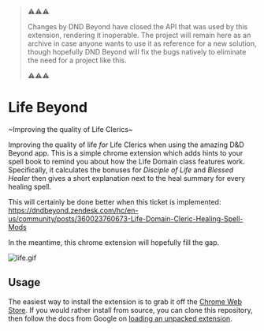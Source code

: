 > :warning::warning::warning:
> 
> Changes by DND Beyond have closed the API that was used by this extension, rendering it inoperable. The project will remain here as an archive in case anyone wants to use it as reference for a new solution, though hopefully DND Beyond will fix the bugs natively to eliminate the need for a project like this.
> 
> :warning::warning::warning:

# Life Beyond

~Improving the quality of Life Clerics~

Improving the quality of life _for_ Life Clerics when using the amazing D&D Beyond app. This is a simple
chrome extension which adds hints to your spell book to remind you about how the Life Domain class features
work. Specifically, it calculates the bonuses for _Disciple of Life_ and _Blessed Healer_ then gives a short
explanation next to the heal summary for every healing spell.

This will certainly be done better when this ticket is implemented:
https://dndbeyond.zendesk.com/hc/en-us/community/posts/360023760673-Life-Domain-Cleric-Healing-Spell-Mods

In the meantime, this chrome extension will hopefully fill the gap.

![life.gif](./images/life.gif)

## Usage

The easiest way to install the extension is to grab it off the [Chrome Web Store](https://chrome.google.com/webstore/detail/jipdekfflmepdfmkmaofoegjkfjhjemb). If you would rather install from
source, you can clone this repository, then follow the docs from Google on
[loading an unpacked extension](https://developer.chrome.com/extensions/getstarted).
